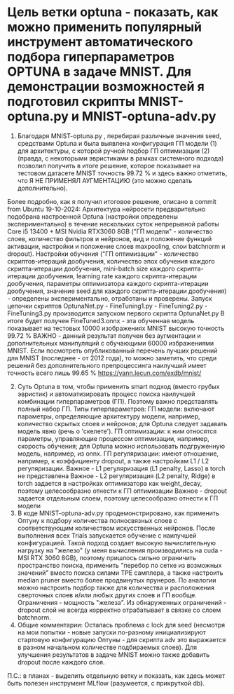 Цель ветки optuna - показать, как можно применить популярный инструмент автоматического подбора гиперпараметров OPTUNA в задаче MNIST.
Для демонстрации возможностей я подготовил скрипты MNIST-optuna.py и MNIST-optuna-adv.py
===
1) Благодаря MNIST-optuna.py , перебирая различные значения seed, средствами Optuna и была выявлена конфигурация ГП модели (1) для архитектуры, с которой ручной подбор ГП оптимизации (2) (правда, с некоторыми эвристиками в рамках системного подхода) позволил получить в итоге решение, которое показывает на тестовом датасете MNIST точность 99.72 % и здесь важно отметить, что Я НЕ ПРИМЕНЯЛ АУГМЕНТАЦИЮ (это можно сделать дополнительно).

Более подробно, как я получил итоговое решение, описано в commit from Ubuntu 19-10-2024:
Архитектура нейросети предварительно подобрана настроенной Optuna (настройки определены экспериментально) в течение нескольких суток непрерывной работы Core i5 13400 + MSI Nvidia RTX3060 8GB 
("ГП модели" - количество слоев, количество фильтров и нейронов, вид и положение функций активации, настройки и положение слоев maxpooling, слои batchnorm и dropout).
Настройки обучения ("ГП оптимизации" - количество скриптов-итераций дообучения, количество эпох обучения каждого скрипта-итерации дообучения, mini-batch size каждого скрипта-итерации дообучения, learning rate каждого скрипта-итерации дообучения, параметры оптимизатора каждого скрипта-итерации дообучения, значение seed для каждого скрипта-итерации дообучения) - определены экспериментально, отработаны и проверены.
Запуск цепочки скриптов OptunaNet.py - FineTuning1.py - FineTuning2.py - FineTuning3.py производится запуском первого скрипта OptunaNet.py
В итоге будет получен FineTuned3.onnx - эта обученная модель показывает на тестовых 10000 изображениях MNIST высокую точность 99.72 %
ВАЖНО - данный результат получен без аугментации и дополнительных манипуляций с обучающими 60000 избражениями MNIST.
Если посмотреть опубликованный перечень лучших решений для MNIST (последнее - от 2012 года), то можно заметить, что среди решений без дополнительного препроцессинга наилучший имеет точность всего лишь 99.65 %
https://yann.lecun.com/exdb/mnist/

2) Суть Optuna в том, чтобы применить smart подход (вместо грубых эвристик) и автоматизировать процесс поиска наилучшей комбинации гиперпараметров (ГП).
Поэтому важно представлять полный набор ГП.
Типы гиперпараметров:
ГП модели: включают параметры, определяющие архитектуру модели, например, количество скрытых слоев и нейронов;
для Optuna следует задавать модель явно (речь о 'скелете').
ГП оптимизации: к ним относятся параметры, управляющие процессом оптимизации, например, скорость обучения;
для Optuna можно использовать подгруженную модель, например, из onnx.
ГП регуляризации: имеют отношение, например, к коэффициенту dropout, а также настройкам L1 / L2 регуляризации.
Важное - L1 регуляризация (L1 penalty, Lasso) в torch не представлена
Важное - L2 регуляризация (L2 penalty, Ridge) в torch задается в настройках оптимизатора как weight_decay, поэтому целесообразно отнести к ГП оптимизации
Важное - dropout задается отдельным слоем, поэтому целесообразно отнести к ГП модели
3) В коде MNIST-optuna-adv.py продемонстрировано, как применить Оптуну к подбору количества полносвязных слоев с соответствующим количеством искусственных нейронов. После выполнения всех Trials запускается обучение с наилучшей конфигурацией.
Такой подход создает высокую вычислительную нагрузку на "железо" (у меня вычисления производились на cuda - MSI RTX 3060 8GB), поэтому пришлось сильно ограничить пространство поиска, применить "перебор по сетке из возможных значений" вместо поиска силами TPE самплера, а также настроить median pruner вместо более продвинутых прунеров.
По аналогии можно настроить подбор также для количества и расположения сверточных слоев и/или любых других слоев и ГП вообще. Ограничения - мощность "железа".
Из обнаруженных ограничений - dropout слой не всегда корректно отрабатывает в связке со слоем batchnorm.
4) Общие комментарии:
Осталась проблема с lock для seed (несмотря на мои попытки - новые запуски по-разному инициализируют стартовую конфигурацию Оптуны - для скрипта adv это выражается в разном начальном количестве подбираемых слоев).
Для улучшения результатов в задаче MNIST можно также добавить dropout после каждого слоя.

П.С.: в планах - выделить отдельную ветку и показать, как здесь может быть полезен инструмент MLflow (разумеется, с прикруткой db).
